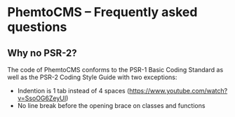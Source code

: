 # PhemtoCMS &ndash; Frequently asked questions

## Why no PSR-2?

The code of PhemtoCMS conforms to the PSR-1 Basic Coding Standard as well as the PSR-2 Coding Style Guide with two exceptions:

- Indention is 1 tab instead of 4 spaces (https://www.youtube.com/watch?v=SsoOG6ZeyUI)
- No line break before the opening brace on classes and functions
